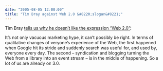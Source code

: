 ```yaml
---
date: "2005-08-05 12:00:00"
title: "Tim Bray against Web 2.0 &#8220;slogan&#8221;"
---
```




Tim Bray [tells us why he doesn&rsquo;t like the expression &ldquo;Web 2.0&rdquo;](http://www.tbray.org/ongoing/When/200x/2005/08/04/Web-2.0):

> 
It&rsquo;s not only vacuous marketing hype, it can&rsquo;t possibly be right. In terms of qualitative changes of veryone&rsquo;s experience of the Web, the first happened when Google hit its stride and suddenly search was useful for, and used by, everyone every day. The second &#8211; syndication and blogging turning the Web from a library into an event stream &#8211; is in the middle of happening. So a lot of us are already on 3.0.


